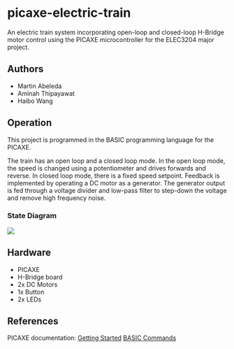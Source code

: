 # picaxe-electric-train
An electric train system incorporating open-loop and closed-loop H-Bridge motor control using the PICAXE microcontroller for the ELEC3204 major project.  

## Authors
* Martin Abeleda
* Aminah Thipayawat
* Haibo Wang

## Operation
This project is programmed in the BASIC programming language for the PICAXE.

The train has an open loop and a closed loop mode. In the open loop mode, the speed is changed using a potentiometer and drives forwards and reverse. In closed loop mode, there is a fixed speed setpoint. Feedback is implemented by operating a DC motor as a generator. The generator output is fed through a voltage divider and low-pass filter to step-down the voltage and remove high frequency noise.

### State Diagram
![](https://github.com/martinabeleda/picaxe-electric-train/blob/master/train-state-diagram.png)

## Hardware
* PICAXE
* H-Bridge board
* 2x DC Motors
* 1x Button
* 2x LEDs

## References
PICAXE documentation:
[Getting Started](http://www.picaxe.com/docs/picaxe_manual1.pdf)
[BASIC Commands](http://www.picaxe.com/docs/picaxe_manual2.pdf)
